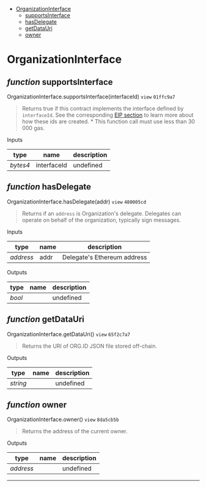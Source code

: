 * [OrganizationInterface](#organizationinterface)
  * [supportsInterface](#function-supportsinterface)
  * [hasDelegate](#function-hasdelegate)
  * [getDataUri](#function-getdatauri)
  * [owner](#function-owner)

# OrganizationInterface


## *function* supportsInterface

OrganizationInterface.supportsInterface(interfaceId) `view` `01ffc9a7`

> Returns true if this contract implements the interface defined by `interfaceId`. See the corresponding [EIP section](https://eips.ethereum.org/EIPS/eip-165#how-interfaces-are-identified) to learn more about how these ids are created.     * This function call must use less than 30 000 gas.

Inputs

| **type** | **name** | **description** |
|-|-|-|
| *bytes4* | interfaceId | undefined |


## *function* hasDelegate

OrganizationInterface.hasDelegate(addr) `view` `480005cd`

> Returns if an `address` is Organization's delegate. Delegates can operate on behalf of the organization, typically sign messages.

Inputs

| **type** | **name** | **description** |
|-|-|-|
| *address* | addr | Delegate's Ethereum address |

Outputs

| **type** | **name** | **description** |
|-|-|-|
| *bool* |  | undefined |

## *function* getDataUri

OrganizationInterface.getDataUri() `view` `65f2c7a7`

> Returns the URI of ORG.ID JSON file stored off-chain.



Outputs

| **type** | **name** | **description** |
|-|-|-|
| *string* |  | undefined |

## *function* owner

OrganizationInterface.owner() `view` `8da5cb5b`

> Returns the address of the current owner.



Outputs

| **type** | **name** | **description** |
|-|-|-|
| *address* |  | undefined |

---